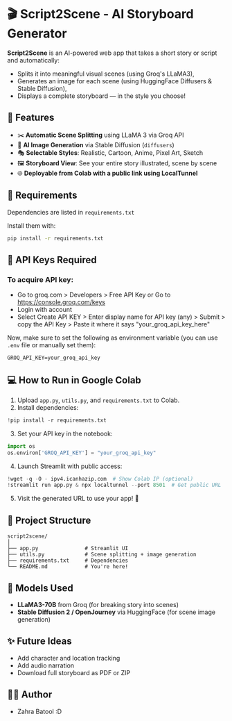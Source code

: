 # 🎬 Script2Scene - AI Storyboard Generator

**Script2Scene** is an AI-powered web app that takes a short story or script and automatically:
- Splits it into meaningful visual scenes (using Groq's LLaMA3),
- Generates an image for each scene (using HuggingFace Diffusers & Stable Diffusion),
- Displays a complete storyboard — in the style you choose!


## 🚀 Features

- ✂️ **Automatic Scene Splitting** using LLaMA 3 via Groq API
- 🎨 **AI Image Generation** via Stable Diffusion (`diffusers`)
- 🎭 **Selectable Styles**: Realistic, Cartoon, Anime, Pixel Art, Sketch
- 🖼️ **Storyboard View**: See your entire story illustrated, scene by scene
- 🌐 **Deployable from Colab with a public link using LocalTunnel**


## 🔧 Requirements

Dependencies are listed in `requirements.txt`

Install them with:

```bash
pip install -r requirements.txt
```


## 🔑 API Keys Required

### To acquire API key:
* Go to groq.com > Developers > Free API Key or Go to https://console.groq.com/keys
* Login with account
* Select Create API KEY > Enter display name for API key (any) > Submit > copy the API Key > Paste it where it says "your_groq_api_key_here"

Now, make sure to set the following as environment variable (you can use `.env` file or manually set them):

```env
GROQ_API_KEY=your_groq_api_key
```


## 💻 How to Run in Google Colab

1. Upload `app.py`, `utils.py`, and `requirements.txt` to Colab.
2. Install dependencies:

```python
!pip install -r requirements.txt
```

3. Set your API key in the notebook:

```python
import os
os.environ['GROQ_API_KEY'] = "your_groq_api_key"
```

4. Launch Streamlit with public access:

```python
!wget -q -O - ipv4.icanhazip.com  # Show Colab IP (optional)
!streamlit run app.py & npx localtunnel --port 8501  # Get public URL
```

5. Visit the generated URL to use your app! 🎉


## 📁 Project Structure

```
script2scene/
│
├── app.py               # Streamlit UI
├── utils.py             # Scene splitting + image generation
├── requirements.txt     # Dependencies
└── README.md            # You're here!
```


## 🤖 Models Used

* **LLaMA3-70B** from Groq (for breaking story into scenes)
* **Stable Diffusion 2 / OpenJourney** via HuggingFace (for scene image generation)


## ✨ Future Ideas

* Add character and location tracking
* Add audio narration
* Download full storyboard as PDF or ZIP


## 🧑‍💻 Author

* Zahra Batool :D

